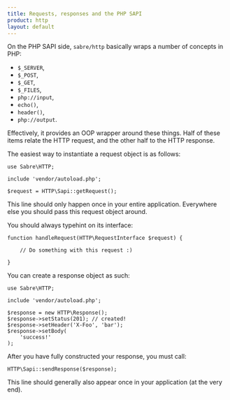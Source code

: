 ```yaml
---
title: Requests, responses and the PHP SAPI
product: http
layout: default
---
```


On the PHP SAPI side, `sabre/http` basically wraps a number of concepts in PHP:

* `$_SERVER`,
* `$_POST`,
* `$_GET`,
* `$_FILES`,
* `php://input`,
* `echo()`,
* `header()`,
* `php://output`.

Effectively, it provides an OOP wrapper around these things. Half of these
items relate the HTTP request, and the other half to the HTTP response.

The easiest way to instantiate a request object is as follows:

    use Sabre\HTTP;

    include 'vendor/autoload.php';

    $request = HTTP\Sapi::getRequest();

This line should only happen once in your entire application. Everywhere else
you should pass this request object around.

You should always typehint on its interface:

    function handleRequest(HTTP\RequestInterface $request) {

        // Do something with this request :)

    }

You can create a response object as such:

    use Sabre\HTTP;

    include 'vendor/autoload.php';

    $response = new HTTP\Response();
    $response->setStatus(201); // created!
    $response->setHeader('X-Foo', 'bar');
    $response->setBody(
        'success!'
    );

After you have fully constructed your response, you must call:

    HTTP\Sapi::sendResponse($response);

This line should generally also appear once in your application (at the very
end).
